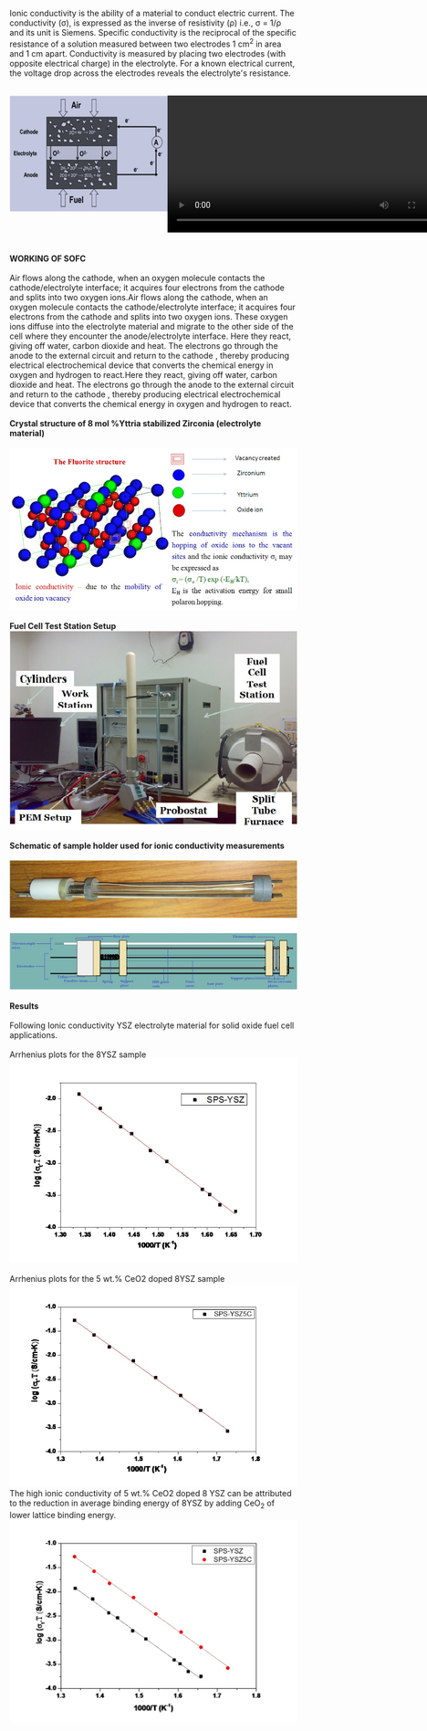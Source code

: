 Ionic conductivity is the ability of a material to conduct electric current. The conductivity (σ), is expressed as the inverse of resistivity (ρ) i.e., σ = 1/ρ and its unit is Siemens. Specific conductivity is the reciprocal of the specific resistance of a solution measured between two electrodes 1 cm<sup>2</sup> in area and 1 cm apart. Conductivity is measured by placing two electrodes (with opposite electrical charge) in the electrolyte. For a known electrical current, the voltage drop across the electrodes reveals the electrolyte's resistance.<br><br>
<div style="float:left;width:55%;border: solid 1 px black;"><img src="images/sofc.jpg"></div>
 <div style="float:left;width:40%;border: solid 1 px black;"><video width="500" height="240" controls>
  <source src="images/impedance.mp4" type="video/mp4">
  Your browser does not support the video tag</video></div><br>
  <div style="content: '.';clear: both;display: block;height: 0;visibility: hidden;"></div><br><br>
<b>WORKING OF SOFC</b><br><br>
Air flows along the cathode, when an oxygen molecule contacts the cathode/electrolyte interface; it acquires four electrons from the cathode and splits into two oxygen ions.Air flows along the cathode, when an oxygen molecule contacts the cathode/electrolyte interface; it acquires four electrons from the cathode and splits into two oxygen ions. These oxygen ions diffuse into the electrolyte material and migrate to the other side of the cell where they encounter the anode/electrolyte interface. Here they react, giving off water, carbon dioxide and heat. The electrons go through the anode to the external circuit and return to the cathode , thereby producing electrical electrochemical device that converts the chemical energy in oxygen and hydrogen to react.Here they react, giving off water, carbon dioxide and heat. The electrons go through the anode to the external circuit and return to the cathode , thereby producing electrical electrochemical device that converts the chemical energy in oxygen and hydrogen to react.<br><br>
<b>Crystal structure of 8 mol %Yttria stabilized Zirconia (electrolyte material)</b><br><br>
<img src="images/fluorite structure.jpg"><br><br>
<b>Fuel Cell Test Station Setup</b><br>
<img src="images/fuel cell.jpg"><br><br>
<b>Schematic of sample holder used for ionic conductivity measurements</b><br><br>
<img src="images/ionic conductivity measurement.jpg"><br><br>
<b>Results</b><br><br>
Following Ionic conductivity YSZ electrolyte material for solid oxide fuel cell applications.<br><br>
Arrhenius plots for the 8YSZ sample<br>
<img src="images/8YSZ SAMPLE.jpg"><br><br>
Arrhenius plots for the 5 wt.% CeO2 doped 8YSZ sample<br>
<img src="images/5ml.jpg"><br>
The high ionic conductivity of 5 wt.% CeO2 doped 8 YSZ can be attributed to the reduction in average binding energy of 8YSZ by adding CeO<sub>2</sub> of lower lattice binding energy.<br>
<img src="images/two samp.jpg"><br>

